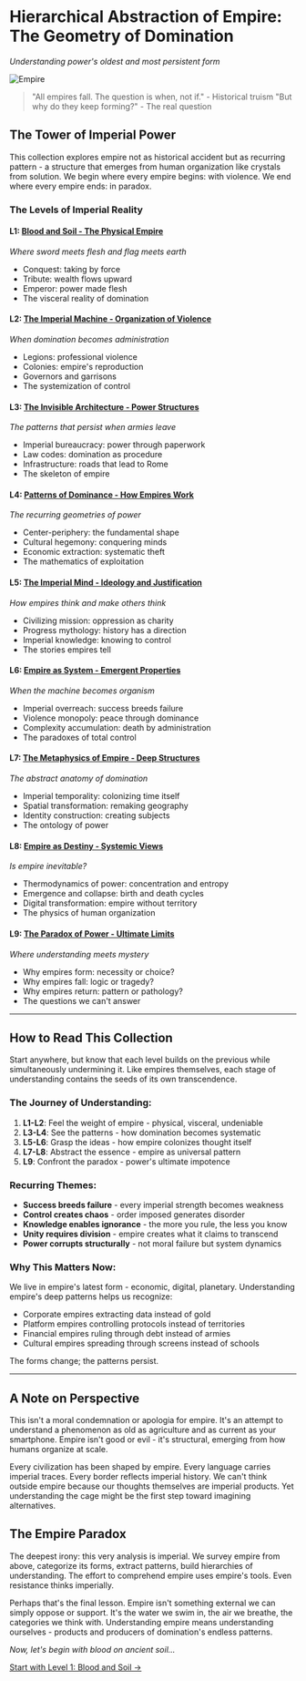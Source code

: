 # Hierarchical Abstraction of Empire: The Geometry of Domination
*Understanding power's oldest and most persistent form*

![Empire](../cover/empire.png)

> "All empires fall. The question is when, not if." - Historical truism
> "But why do they keep forming?" - The real question

## The Tower of Imperial Power

This collection explores empire not as historical accident but as recurring pattern - a structure that emerges from human organization like crystals from solution. We begin where every empire begins: with violence. We end where every empire ends: in paradox.

### The Levels of Imperial Reality

#### L1: [Blood and Soil - The Physical Empire](L1_Blood_and_Soil.md)
*Where sword meets flesh and flag meets earth*
- Conquest: taking by force
- Tribute: wealth flows upward
- Emperor: power made flesh
- The visceral reality of domination

#### L2: [The Imperial Machine - Organization of Violence](L2_Imperial_Machine.md)
*When domination becomes administration*
- Legions: professional violence
- Colonies: empire's reproduction
- Governors and garrisons
- The systemization of control

#### L3: [The Invisible Architecture - Power Structures](L3_Invisible_Architecture.md)
*The patterns that persist when armies leave*
- Imperial bureaucracy: power through paperwork
- Law codes: domination as procedure
- Infrastructure: roads that lead to Rome
- The skeleton of empire

#### L4: [Patterns of Dominance - How Empires Work](L4_Patterns_of_Dominance.md)
*The recurring geometries of power*
- Center-periphery: the fundamental shape
- Cultural hegemony: conquering minds
- Economic extraction: systematic theft
- The mathematics of exploitation

#### L5: [The Imperial Mind - Ideology and Justification](L5_Imperial_Mind.md)
*How empires think and make others think*
- Civilizing mission: oppression as charity
- Progress mythology: history has a direction
- Imperial knowledge: knowing to control
- The stories empires tell

#### L6: [Empire as System - Emergent Properties](L6_Empire_as_System.md)
*When the machine becomes organism*
- Imperial overreach: success breeds failure
- Violence monopoly: peace through dominance
- Complexity accumulation: death by administration
- The paradoxes of total control

#### L7: [The Metaphysics of Empire - Deep Structures](L7_Metaphysics_of_Empire.md)
*The abstract anatomy of domination*
- Imperial temporality: colonizing time itself
- Spatial transformation: remaking geography
- Identity construction: creating subjects
- The ontology of power

#### L8: [Empire as Destiny - Systemic Views](L8_Empire_as_Destiny.md)
*Is empire inevitable?*
- Thermodynamics of power: concentration and entropy
- Emergence and collapse: birth and death cycles
- Digital transformation: empire without territory
- The physics of human organization

#### L9: [The Paradox of Power - Ultimate Limits](L9_Paradox_of_Power.md)
*Where understanding meets mystery*
- Why empires form: necessity or choice?
- Why empires fall: logic or tragedy?
- Why empires return: pattern or pathology?
- The questions we can't answer

---

## How to Read This Collection

Start anywhere, but know that each level builds on the previous while simultaneously undermining it. Like empires themselves, each stage of understanding contains the seeds of its own transcendence.

### The Journey of Understanding:

1. **L1-L2**: Feel the weight of empire - physical, visceral, undeniable
2. **L3-L4**: See the patterns - how domination becomes systematic
3. **L5-L6**: Grasp the ideas - how empire colonizes thought itself
4. **L7-L8**: Abstract the essence - empire as universal pattern
5. **L9**: Confront the paradox - power's ultimate impotence

### Recurring Themes:

- **Success breeds failure** - every imperial strength becomes weakness
- **Control creates chaos** - order imposed generates disorder
- **Knowledge enables ignorance** - the more you rule, the less you know
- **Unity requires division** - empire creates what it claims to transcend
- **Power corrupts structurally** - not moral failure but system dynamics

### Why This Matters Now:

We live in empire's latest form - economic, digital, planetary. Understanding empire's deep patterns helps us recognize:
- Corporate empires extracting data instead of gold
- Platform empires controlling protocols instead of territories  
- Financial empires ruling through debt instead of armies
- Cultural empires spreading through screens instead of schools

The forms change; the patterns persist.

---

## A Note on Perspective

This isn't a moral condemnation or apologia for empire. It's an attempt to understand a phenomenon as old as agriculture and as current as your smartphone. Empire isn't good or evil - it's structural, emerging from how humans organize at scale.

Every civilization has been shaped by empire. Every language carries imperial traces. Every border reflects imperial history. We can't think outside empire because our thoughts themselves are imperial products. Yet understanding the cage might be the first step toward imagining alternatives.

## The Empire Paradox

The deepest irony: this very analysis is imperial. We survey empire from above, categorize its forms, extract patterns, build hierarchies of understanding. The effort to comprehend empire uses empire's tools. Even resistance thinks imperially.

Perhaps that's the final lesson. Empire isn't something external we can simply oppose or support. It's the water we swim in, the air we breathe, the categories we think with. Understanding empire means understanding ourselves - products and producers of domination's endless patterns.

*Now, let's begin with blood on ancient soil...*

[Start with Level 1: Blood and Soil →](L1_Blood_and_Soil.md)